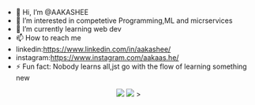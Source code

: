 - 👋 Hi, I’m @AAKASHEE
- 👀 I’m interested in competetive Programming,ML and micrservices
- 🌱 I’m currently learning  web dev 
- 📫 How to reach me
- linkedin:https://www.linkedin.com/in/aakashee/
- instagram:https://www.instagram.com/aakaas.he/
- ⚡ Fun fact: Nobody learns all,jst go with the flow of learning something new

<!---
AAKASHEE/AAKASHEE is a ✨ special ✨ repository because its `README.md` (this file) appears on your GitHub profile.
You can click the Preview link to take a look at your changes.
--->
<p align="center"
    <img src="https://skillicons.dev/icons?i=js,ts,nextjs,react,go,,mongodb,postgres" />
    <img src="https://skillicons.dev/icons?i=git,github-actions,github" />
    <img src="https://skillicons.dev/icons?i=cpp,python,java" />
    ></p>


